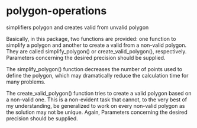 # polygon-operations
simplifiers polygon and creates valid from unvalid polygon

Basically, in this package, two functions are provided:
one function to simplify a polygon and another to create a valid from a non-valid polygon.
They are called simplify_polygon() or create_valid_polygon(), respectively.
Parameters concerning the desired precision should be supplied.

The simplify_polygon() function decreases the number of points used to define the polygon,
which may dramatically reduce the calculation time for many problems.

The create_valid_polygon() function tries to create a valid polygon based on a non-valid one.
This is a non-evident task that cannot, to the very best of my understanding,
be generalized to work on every non-valid polygon as the solution may not be unique.
Again, Parameters concerning the desired precision should be supplied.


